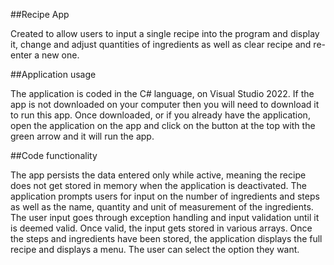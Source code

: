 ##Recipe App

Created to allow users to input a single recipe into the program and display it, change and adjust quantities of ingredients as well as clear recipe and re-enter a new one.

##Application usage

The application is coded in the C# language, on Visual Studio 2022.
If the app is not downloaded on your computer then you will need to download it to run this app. 
Once downloaded, or if you already have the application, open the application on the app and click on the button at the top with the green arrow and it will run the app.

##Code functionality

The app persists the data entered only while active, meaning the recipe does not get stored in memory when the application is deactivated.
The application prompts users for input on the number of ingredients and steps as well as the name, quantity and unit of measurement of the ingredients.
The user input goes through exception handling and input validation until it is deemed valid.
Once valid, the input gets stored in various arrays.
Once the steps and ingredients have been stored, the application displays the full recipe and displays a menu.
The user can select the option they want.


